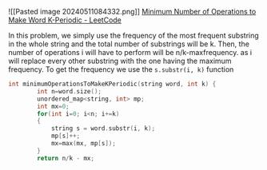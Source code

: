 ![[Pasted image 20240511084332.png]]
[Minimum Number of Operations to Make Word K-Periodic - LeetCode](https://leetcode.com/contest/weekly-contest-396/problems/minimum-number-of-operations-to-make-word-k-periodic/description/)

In this problem, we simply use the frequency of the most frequent substring in the whole string and the total number of substrings will be k.
Then, the number of operations i will have to perform will be n/k-maxfrequency. as i will replace every other substring with the one having the maximum frequency.
	To get the frequency we use the `s.substr(i, k)` function 

```C++
int minimumOperationsToMakeKPeriodic(string word, int k) {
        int n=word.size();
        unordered_map<string, int> mp;
        int mx=0;
        for(int i=0; i<n; i+=k)
        {
            string s = word.substr(i, k);
            mp[s]++;
            mx=max(mx, mp[s]);
        }
        return n/k - mx;
```